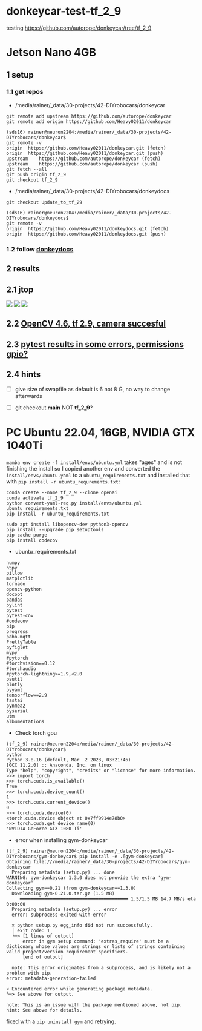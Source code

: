 # donkeycar-test-tf_2_9
testing https://github.com/autorope/donkeycar/tree/tf_2_9

# Jetson Nano 4GB

## 1 setup
### 1.1 get repos
- /media/rainer/_data/30-projects/42-DIYrobocars/donkeycar
```
git remote add upstream https://github.com/autorope/donkeycar
git remote add origin https://github.com/Heavy02011/donkeycar

(sds16) rainer@neuron2204:/media/rainer/_data/30-projects/42-DIYrobocars/donkeycar$ 
git remote -v
origin	https://github.com/Heavy02011/donkeycar.git (fetch)
origin	https://github.com/Heavy02011/donkeycar.git (push)
upstream	https://github.com/autorope/donkeycar (fetch)
upstream	https://github.com/autorope/donkeycar (push)
git fetch --all
git push origin tf_2_9
git checkout tf_2_9
```
- /media/rainer/_data/30-projects/42-DIYrobocars/donkeydocs
```
git checkout Update_to_tf_29

(sds16) rainer@neuron2204:/media/rainer/_data/30-projects/42-DIYrobocars/donkeydocs$ 
git remote -v
origin	https://github.com/Heavy02011/donkeydocs.git (fetch)
origin	https://github.com/Heavy02011/donkeydocs.git (push)
```
### 1.2 follow [donkeydocs](https://github.com/autorope/donkeydocs/blob/Update_to_tf_29/docs/guide/robot_sbc/setup_jetson_nano.md#installation-for-donkey-car-main)

## 2 results
## 2.1 jtop
![](media/jetson-jtop1.png)
![](media/jetson-jtop4.png)
![](media/jetson-jtop7.png)

## 2.2 [OpenCV 4.6, tf 2.9, camera succesful](https://github.com/Heavy02011/donkeycar-test-tf_2_9/blob/main/test-result.md)

## 2.3 [pytest results in some errors, permissions gpio?](https://github.com/Heavy02011/donkeycar-test-tf_2_9/blob/main/pytest-log.txt)

## 2.4 hints
- [ ] give size of swapfile as default is 6 not 8 G, no way to change afterwards
- [ ] git checkout **main** NOT **tf_2_9**?


# PC Ubuntu 22.04, 16GB, NVIDIA GTX 1040Ti

```mamba env create -f install/envs/ubuntu.yml``` takes "ages" and is not finishing the install
so I copied another env and converted the ```install/envs/ubuntu.yaml``` to a ```ubuntu_requirements.txt```
and installed that with ```pip install -r ubuntu_requrements.txt```:

```
conda create --name tf_2_9 --clone openai
conda activate tf_2_9
python convert-yaml-req.py install/envs/ubuntu.yml ubuntu_requirements.txt
pip install -r ubuntu_requirements.txt 

sudo apt install libopencv-dev python3-opencv
pip install --upgrade pip setuptools
pip cache purge
pip install codecov 
```

- ubuntu_requirements.txt 
```
numpy
h5py
pillow
matplotlib
tornado
opencv-python
docopt
pandas
pylint
pytest
pytest-cov
#codecov
pip
progress
paho-mqtt
PrettyTable
pyfiglet
mypy
#pytorch
#torchvision==0.12
#torchaudio
#pytorch-lightning>=1.9,<2.0
psutil
plotly
pyyaml
tensorflow==2.9
fastai
pynmea2
pyserial
utm
albumentations
```

- Check torch gpu
```
(tf_2_9) rainer@neuron2204:/media/rainer/_data/30-projects/42-DIYrobocars/donkeycar$ 
python
Python 3.8.16 (default, Mar  2 2023, 03:21:46) 
[GCC 11.2.0] :: Anaconda, Inc. on linux
Type "help", "copyright", "credits" or "license" for more information.
>>> import torch
>>> torch.cuda.is_available()
True
>>> torch.cuda.device_count()
1
>>> torch.cuda.current_device()
0
>>> torch.cuda.device(0)
<torch.cuda.device object at 0x7ff9914e78b0>
>>> torch.cuda.get_device_name(0)
'NVIDIA GeForce GTX 1080 Ti'
```

- error when installing gym-donkeycar
```
(tf_2_9) rainer@neuron2204:/media/rainer/_data/30-projects/42-DIYrobocars/gym-donkeycar$ pip install -e .[gym-donkeycar]
Obtaining file:///media/rainer/_data/30-projects/42-DIYrobocars/gym-donkeycar
  Preparing metadata (setup.py) ... done
WARNING: gym-donkeycar 1.3.0 does not provide the extra 'gym-donkeycar'
Collecting gym==0.21 (from gym-donkeycar==1.3.0)
  Downloading gym-0.21.0.tar.gz (1.5 MB)
     ━━━━━━━━━━━━━━━━━━━━━━━━━━━━━━━━━━━━━━━━ 1.5/1.5 MB 14.7 MB/s eta 0:00:00
  Preparing metadata (setup.py) ... error
  error: subprocess-exited-with-error
  
  × python setup.py egg_info did not run successfully.
  │ exit code: 1
  ╰─> [1 lines of output]
      error in gym setup command: 'extras_require' must be a dictionary whose values are strings or lists of strings containing valid project/version requirement specifiers.
      [end of output]
  
  note: This error originates from a subprocess, and is likely not a problem with pip.
error: metadata-generation-failed

× Encountered error while generating package metadata.
╰─> See above for output.

note: This is an issue with the package mentioned above, not pip.
hint: See above for details.
```
fixed with a ```pip uninstall gym``` and retrying.
